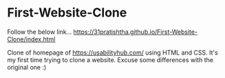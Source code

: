 # First-Website-Clone
Follow the below link...
https://31pratishtha.github.io/First-Website-Clone/index.html


Clone of homepage of https://usabilityhub.com/ using HTML and CSS. 
It's my first time trying to clone a website. Excuse some differences with the original one :)

